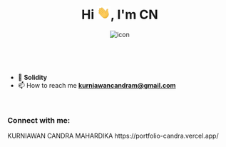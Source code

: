 
<h1 align="center">Hi <img src="https://raw.githubusercontent.com/ABSphreak/ABSphreak/master/gifs/Hi.gif" width="30px">, I'm CN</h1>
<p align="center"> 
</p>
<div align="center">
  <img src="https://techstack-generator.vercel.app/react-icon.svg" alt="icon" width="50" height="50" />
</div>

<br>



<br><br>

- 🌱 **Solidity**
- 📫 How to reach me **kurniawancandram@gmail.com**
<br>
<h3 align="left">Connect with me:</h3>
<p align="left">
  KURNIAWAN CANDRA MAHARDIKA
</a>
https://portfolio-candra.vercel.app/
</p>
<br>

